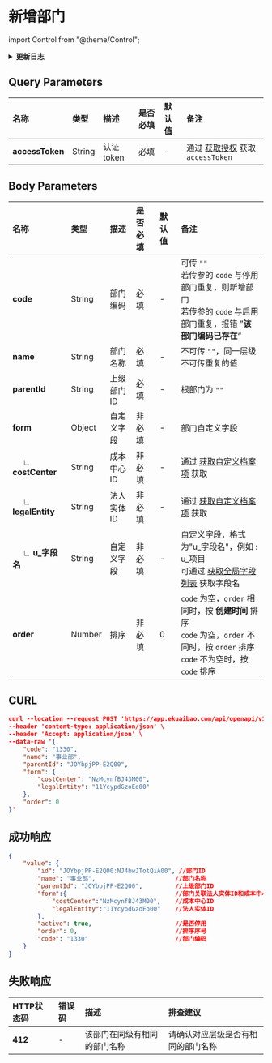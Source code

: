 # 新增部门

import Control from "@theme/Control";

<Control
method="POST"
url="/api/openapi/v1/departments"
/>

<details>
  <summary><b>更新日志</b></summary>
  <div>

- [**1.14.0**](/updateLog/update-log#1140)
  - 🐞 新增了 `form` 参数，支持传入 **部门自定义字段**。
- [**1.6.0**](/updateLog/update-log#160) 
  - 🐞 **成功响应** 中增加 `order`（排序序号）参数。

</div>
</details>

## Query Parameters

| 名称 | 类型 | 描述 | 是否必填 | 默认值 | 备注 |
| :--- | :--- | :--- | :--- |:--- | :--- |
| **accessToken** | String | 认证token | 必填 | - | 通过 [获取授权](/docs/open-api/getting-started/auth) 获取 `accessToken` |

## Body Parameters

| 名称 | 类型 | 描述 | 是否必填 | 默认值 | 备注 |
| :--- | :--- | :--- | :--- |:--- | :--- |
| **code**     | String  | 部门编码	| 必填   | - | 可传 `""`<br/>若传参的 `code` 与停用部门重复，则新增部门<br/>若传参的 `code` 与启用部门重复，报错 ”**该部门编码已存在**“ |
| **name**     | String  | 部门名称	| 必填   | - | 不可传 `""`，同一层级不可传重复的值 |
| **parentId** | String  | 上级部门ID	| 必填   | - | 根部门为 `""` |
| **form**      | Object  | 自定义字段	    | 非必填  | - | 部门自定义字段 |
| **&emsp; ∟ costCenter**  | String  | 成本中心ID   | 非必填  | - | 通过 [获取自定义档案项](/docs/open-api/dimensions/get-dimension-items) 获取 |
| **&emsp; ∟ legalEntity** | String  | 法人实体ID   | 非必填  | - | 通过 [获取自定义档案项](/docs/open-api/dimensions/get-dimension-items) 获取 |
| **&emsp; ∟ u_字段名**     | String  | 自定义字段	   | 非必填  | - | 自定义字段，格式为"u\_字段名"，例如 : u\_项目<br/>可通过 [获取全局字段列表](/docs/open-api/forms/get-customs-param) 获取字段名 |
| **order**    | Number  | 排序	    | 非必填 | 0 | `code` 为空，`order` 相同时，按 **创建时间** 排序<br/>`code` 为空，`order` 不同时，按 `order` 排序<br/>`code` 不为空时，按 `code` 排序 |

## CURL
```json
curl --location --request POST 'https://app.ekuaibao.com/api/openapi/v1/departments?accessToken=rv0bwKeAks4Y00' \
--header 'content-type: application/json' \
--header 'Accept: application/json' \
--data-raw '{
    "code": "1330",
    "name": "事业部",
    "parentId": "JOYbpjPP-E2Q00",
    "form": {
        "costCenter": "NzMcynfBJ43M00",
        "legalEntity": "11YcypdGzoEo00"
    },
    "order": 0
}'
```

## 成功响应
```json
{
    "value": {
        "id": "JOYbpjPP-E2Q00:NJ4bwJTotQiA00", //部门ID
        "name": "事业部",                      //部门名称
        "parentId": "JOYbpjPP-E2Q00",         //上级部门ID
        "form":{                              //部门关联法人实体ID和成本中心ID以及自定义字段
            "costCenter":"NzMcynfBJ43M00",    //成本中心ID
            "legalEntity":"11YcypdGzoEo00"    //法人实体ID
        },
        "active": true,                       //是否停用
        "order": 0,                           //排序序号
        "code": "1330"                        //部门编码
    }
}
```

## 失败响应

| HTTP状态码 | 错误码 | 描述 | 排查建议 |
| :--- | :--- | :--- | :--- |
| **412** | - | 该部门在同级有相同的部门名称 | 请确认对应层级是否有相同的部门名称 | 

